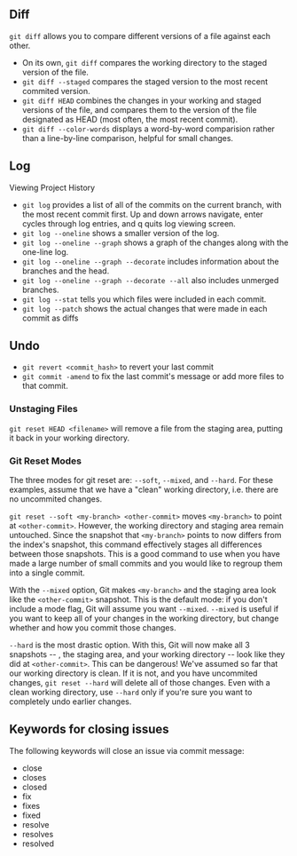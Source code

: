 ## Diff

`git diff` allows you to compare different versions of a file against each other.

- On its own, `git diff` compares the working directory to the staged version of the file.
- `git diff --staged` compares the staged version to the most recent commited version.
- `git diff HEAD` combines the changes in your working and staged versions of the file, and compares them to the version of the file designated as HEAD (most often, the most recent commit).
- `git diff --color-words` displays a word-by-word comparision rather than a line-by-line comparison, helpful for small changes.

## Log

Viewing Project History

- `git log` provides a list of all of the commits on the current branch, with the most recent commit first. Up and down arrows navigate, enter cycles through log entries, and q quits log viewing screen.
- `git log --oneline` shows a smaller version of the log.
- `git log --oneline --graph` shows a graph of the changes along with the one-line log.
- `git log --oneline --graph --decorate` includes information about the branches and the head.
- `git log --oneline --graph --decorate --all` also includes unmerged branches.
- `git log --stat` tells you which files were included in each commit.
- `git log --patch` shows the actual changes that were made in each commit as diffs

## Undo

- `git revert <commit_hash>` to revert your last commit
- `git commit -amend` to fix the last commit's message or add more files to that commit.

### Unstaging Files

`git reset HEAD <filename>` will remove a file from the staging area, putting it back in your working directory.

### Git Reset Modes

The three modes for git reset are: `--soft`, `--mixed`, and `--hard`. For these examples, assume that we have a "clean" working directory, i.e. there are no uncommited changes.

`git reset --soft <my-branch> <other-commit>` moves `<my-branch>` to point at `<other-commit>`. However, the working directory and staging area remain untouched. Since the snapshot that `<my-branch>` points to now differs from the index's snapshot, this command effectively stages all differences between those snapshots. This is a good command to use when you have made a large number of small commits and you would like to regroup them into a single commit.

With the `--mixed` option, Git makes `<my-branch>` and the staging area look like the `<other-commit>` snapshot. This is the default mode: if you don't include a mode flag, Git will assume you want `--mixed`. `--mixed` is useful if you want to keep all of your changes in the working directory, but change whether and how you commit those changes.

`--hard` is the most drastic option. With this, Git will now make all 3 snapshots -- , the staging area, and your working directory -- look like they did at `<other-commit>`. This can be dangerous! We've assumed so far that our working directory is clean. If it is not, and you have uncommited changes, `git reset --hard` will delete all of those changes. Even with a clean working directory, use `--hard` only if you're sure you want to completely undo earlier changes.



## Keywords for closing issues

The following keywords will close an issue via commit message:

- close
- closes
- closed
- fix
- fixes
- fixed
- resolve
- resolves
- resolved
